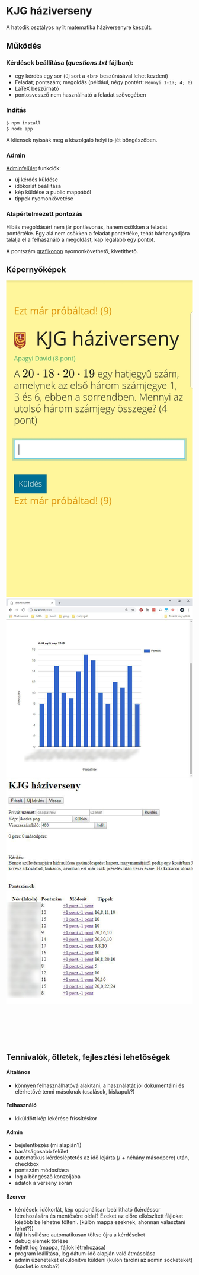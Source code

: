 # KJG háziverseny
A hatodik osztályos nyílt matematika háziversenyre készült.

## Működés
### Kérdések beállítása (*questions.txt* fájlban):
- egy kérdés egy sor (új sort a \<br> beszúrásával lehet kezdeni)
- Feladat; pontszám; megoldás (például, négy pontért:  ```Mennyi 1-1?; 4; 0```)
- LaTeX beszúrható
- pontosvessző nem használható a feladat szövegében

### Indítás
```
$ npm install
$ node app
```
A kliensek nyissák meg a kiszolgáló helyi ip-jét böngészőben. 
### Admin
[Adminfelület](http://localhost/szupertitkos) funkciók:
- új kérdés küldése
- időkorlát beállítása
- kép küldése a public mappából
- tippek nyomonkövetése

### Alapértelmezett pontozás
Hibás megoldásért nem jár pontlevonás, hanem csökken a feladat pontértéke. Egy alá nem csökken a feladat pontértéke, tehát bárhanyadjára találja el a felhasználó a megoldást, kap legalább egy pontot.

A pontszám [grafikonon](http://localhost/stats) nyomonkövethető, kivetíthető.

## Képernyőképek
![Felhasználó](public/screenshots/user.JPG)
![Statisztika](public/screenshots/stats.JPG)
![Admin felület](public/screenshots/admin.JPG)


<br><br><br><br><br>

## Tennivalók, ötletek, fejlesztési lehetőségek
#### Általános
- könnyen felhasználhatóvá alakítani, a használatát jól dokumentálni és elérhetővé tenni másoknak (csalások, kiskapuk?)
#### Felhasználó
- kiküldött kép lekérése frissítéskor
#### Admin
- bejelentkezés (mi alapján?)
- barátságosabb felület
- automatikus kérdésléptetés az idő lejárta (/ + néhány másodperc) után, checkbox
- pontszám módosítása
- log a böngésző konzoljába
- adatok a verseny során
#### Szerver
- kérdések: időkorlát, kép opcionálisan beállítható (kérdéssor létrehozására és mentésére oldal? Ezeket az előre elkészített fájlokat később be lehetne tölteni. [külön mappa ezeknek, ahonnan választani lehet?])
- fájl frissülésre automatikusan töltse újra a kérdéseket
- debug elemek törlése
- fejlett log (mappa, fájlok létrehozása)
- program leállítása, log dátum-idő alapján való átmásolása
- admin üzeneteket elkülönítve küldeni (külön tárolni az admin socketeket) (socket.io szoba?)

<!--
```javascript
console.log("alma");
```
-->